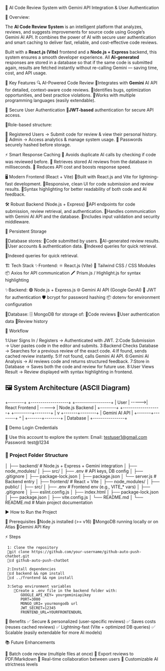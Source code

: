 📌 AI Code Review System with Gemini API Integration & User Authentication

📝 Overview:

The **AI Code Review System** is an intelligent platform that analyzes, reviews, and suggests improvements for source code using Google’s Gemini AI API. It combines the power of AI with secure user authentication and smart caching to deliver fast, reliable, and cost-effective code reviews.

Built with a **React.js (Vite)** frontend and a **Node.js + Express** backend, this system ensures a smooth developer experience. All **AI-generated** responses are stored in a database so that if the same code is submitted again, results are fetched instantly without re-calling Gemini — saving time, cost, and API usage.

🚀 Key Features
🔍 AI-Powered Code Review
 🔹Integrates with **Gemini** AI API for detailed, context-aware code reviews.
 🔹Identifies bugs, optimization opportunities, and best practice violations.
 🔹Works with multiple programming languages (easily extendable).

🔐 Secure User Authentication
 🔹**JWT-based** authentication for secure API access.

🚀Role-based structure:

 🔹 Registered Users → Submit code for review & view their personal history.
 🔹 Admin → Access analytics & manage system usage.
 🔹 Passwords securely hashed before storage.

⚡ Smart Response Caching
 🔹 Avoids duplicate AI calls by checking if code was reviewed before.
 🔹 Retrieves stored AI reviews from the database in milliseconds.
 🔹 Reduces API cost and boosts response speed.

🖥️ Modern Frontend (React + Vite)
 🔹Built with React.js and Vite for lightning-fast development.
 🔹Responsive, clean UI for code submission and review results.
 🔹Syntax highlighting for better readability of both code and AI feedback.

🛠 Robust Backend (Node.js + Express)
 🔹API endpoints for code submission, review retrieval, and authentication.
 🔹Handles communication with Gemini AI API and the database.
 🔹Includes input validation and security middleware.

💾 Persistent Storage

   🔹Database stores:
      🔹Code submitted by users.
      🔹AI-generated review results.
      🔹User accounts & authentication data.
      🔹Indexed queries for quick retrieval.
    
   🔹Indexed queries for quick retrieval.

🏗️ Tech Stack
  ✨Frontend:
     ⚛️ React.js (Vite)
     🎨 Tailwind CSS / CSS Modules
     📦 Axios for API communication
     🖍 Prism.js / Highlight.js for syntax highlighting

  ✨Backend:
   🟢 Node.js + Express.js
   🌐 Gemini AI API (Google GenAI)
   🔐 JWT for authentication
   🛡 bcrypt for password hashing
   📦 dotenv for environment configuration

 📌Database:
   🗄 MongoDB for storage of:
     🔹Code reviews
     🔹User authentication data
     🔹Review history


🔄 Workflow

  1:User Signs In / Registers → Authenticated with JWT.
  2:Code Submission → User pastes code in the editor and submits.
  3:Backend Checks Database → Searches for a previous review of the exact code.
  4:If found, sends cached review instantly.
  5:If not found, calls Gemini AI API.
  6:Gemini AI Analysis → AI reviews code and returns structured feedback.
  7:Store in Database → Saves both the code and review for future use.
  8:User Views Result → Review displayed with syntax highlighting in frontend.

## 🖼 System Architecture (ASCII Diagram)

   +--------+        +-------------------+        +------------------+
   |  User  |  ----->| React Frontend    | -----> | Node.js Backend   |
   +--------+        +-------------------+        +---------+--------+
                                                        |
                                                        v
                                                  +-------+--------+
                                                  | Gemini AI API  |
                                                  +-------+--------+
                                                        ^
                                                        |
                                                 +-------+--------+
                                                 |   Database     |
                                                 +----------------+

🔑 Demo Login Credentials

🔹 Use this account to explore the system:
     Email:    testuser1@gmail.com
     Password: test@1234

### 📂 Project Folder Structure
│
├── backend/ # Node.js + Express + Gemini integration
│ ├── node_modules/
│ ├── src/
│ ├── .env # API keys, DB config
│ ├── .gitignore
│ ├── package-lock.json
│ ├── package.json
│ └── server.js # Backend entry
│
├── frontend/ # React + Vite
│ ├── node_modules/
│ ├── public/
│ ├── src/
│ ├── .env # Frontend env (e.g., VITE_* vars)
│ ├── .gitignore
│ ├── eslint.config.js
│ ├── index.html
│ ├── package-lock.json
│ ├── package.json
│ ├── vite.config.js
│ └── README.md
│
└── README.md # Main project documentation

▶️ How to Run the Project
  
   🔧 Prerequisites
      🔹Node.js installed (>= v16)
      🔹MongoDB running locally or on Atlas
      🔹Gemini API Key

  ⚡ Steps
    
     1: Clone the repository
     🔹git clone https://github.com/your-username/github-auto-push-chatbot.git
     🔹cd github-auto-push-chatbot

     2:Install dependencies
     🔹cd backend && npm install  
     🔹cd ../frontend && npm install

     3:Setup environment variables
        🔹Create a .env file in the backend folder with:
           GOOGLE_API_KEY= yourgeminiapikey
           PORT=3000
           MONGO_URI= yourmongodb url
           JWT_SECRET=12345
           FRONTEND_URL=YOURFRONTENDURL
        
            

      
🌟 Benefits
   ✅ Secure & personalized (user-specific reviews)
   ✅ Saves costs (reuses cached reviews)
   ✅ Lightning-fast (Vite + optimized DB queries)
   ✅ Scalable (easily extendable for more AI models)

📚 Future Enhancements

  📌 Batch code review (multiple files at once)
  📌 Export reviews to PDF/Markdown
  📌 Real-time collaboration between users
  📌 Customizable AI strictness levels